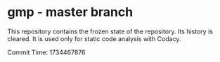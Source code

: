 # gmp - master branch

This repository contains the frozen state of the repository.
Its history is cleared. It is used only for static code
analysis with Codacy.

Commit Time: 1734467876